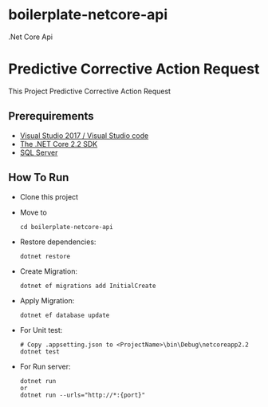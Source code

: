 # boilerplate-netcore-api

.Net Core Api

# Predictive Corrective Action Request

This Project Predictive Corrective Action Request

## Prerequirements

- [Visual Studio 2017 / Visual Studio code](https://code.visualstudio.com/download)
- [The .NET Core 2.2 SDK](https://www.microsoft.com/net/core)
- [SQL Server](https://www.microsoft.com/en-us/sql-server/sql-server-2017)

## How To Run

- Clone this project
- Move to

  ```Console
  cd boilerplate-netcore-api

  ```

- Restore dependencies:

  ```Console
  dotnet restore

  ```

- Create Migration:

  ```Console
  dotnet ef migrations add InitialCreate

  ```

- Apply Migration:

  ```Console
  dotnet ef database update

  ```

- For Unit test:

  ```Console
  # Copy .appsetting.json to <ProjectName>\bin\Debug\netcoreapp2.2
  dotnet test

  ```

- For Run server:

  ```Console
  dotnet run
  or
  dotnet run --urls="http://*:{port}"
  ```
